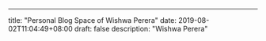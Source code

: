 ---
title: "Personal Blog Space of Wishwa Perera"
date: 2019-08-02T11:04:49+08:00
draft: false
description: "Wishwa Perera"
